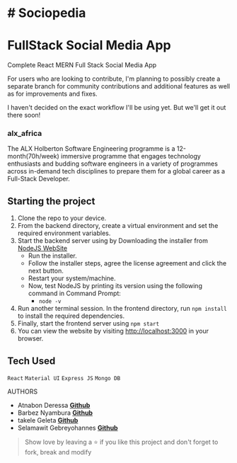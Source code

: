 # # Sociopedia

# FullStack Social Media App
Complete React MERN Full Stack Social Media App


For users who are looking to contribute, I'm planning to possibly create a separate branch for community contributions and additional features as well as for improvements and fixes.

I haven't decided on the exact workflow I'll be using yet. But we'll get it out there soon!


### alx_africa
The ALX Holberton Software Engineering programme is a 12-month(70h/week) immersive programme that engages technology enthusiasts and budding software engineers in a variety of programmes across in-demand tech disciplines to prepare them for a global career as a Full-Stack Developer.

## Starting the project

1. Clone the repo to your device.
2. From the backend directory, create a virtual environment and set the required environment variables.
3. Start the backend server using by Downloading the installer from [NodeJS WebSite](https://nodejs.org/en/)
    * Run the installer.
    * Follow the installer steps, agree the license agreement and click the next button.
    * Restart your system/machine.
    * Now, test NodeJS by printing its version using the following command in Command Prompt:
        * ` node -v `
4. Run another terminal session. In the frontend directory, run `npm install` to install the required dependencies.
5. Finally, start the frontend server using `npm start`
6. You can view the website by visiting [http://localhost:3000](http://localhost:3000) in your browser.

## Tech Used

`React` `Material UI` `Express JS` `Mongo DB`

AUTHORS

* Atnabon Deressa **[Github](https://github.com/atnabon)** 
* Barbez Nyambura **[Github](https://github.com/BarbezNyambura)** 
* takele Geleta **[Github](https://github.com/takelemerga)**
* Selamawit Gebreyohannes **[Github](https://github.com/SelamawitGebreyohannes)**


> Show love by leaving a ⭐️ if you like this project and don't forget to fork, break and modify 

